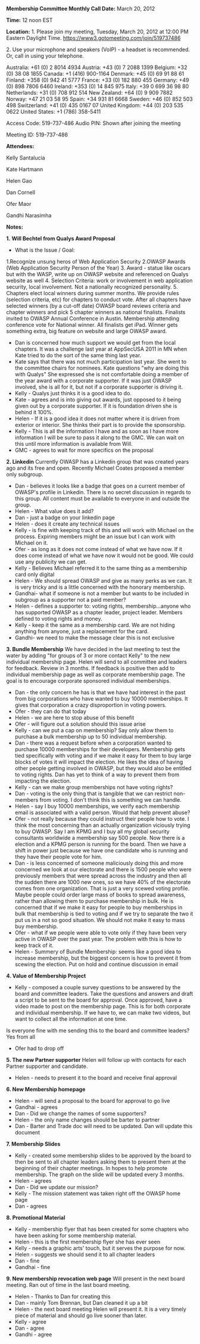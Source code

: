 **Membership Committee Monthly Call Date:** March 20, 2012

**Time:** 12 noon EST

**Location:** 1. Please join my meeting, Tuesday, March 20, 2012 at
12:00 PM Eastern Daylight Time.
<https://www3.gotomeeting.com/join/519737486>

2\. Use your microphone and speakers (VoIP) - a headset is recommended.
Or, call in using your telephone.

Australia: +61 (0) 2 8014 4934 Austria: +43 (0) 7 2088 1399 Belgium: +32
(0) 38 08 1855 Canada: +1 (416) 900-1164 Denmark: +45 (0) 69 91 88 61
Finland: +358 (0) 942 41 5777 France: +33 (0) 182 880 455 Germany: +49
(0) 898 7806 6460 Ireland: +353 (0) 14 845 975 Italy: +39 0 699 36 98 80
Netherlands: +31 (0) 708 912 514 New Zealand: +64 (0) 9 909 7882 Norway:
+47 21 03 58 95 Spain: +34 931 81 6668 Sweden: +46 (0) 852 503 498
Switzerland: +41 (0) 435 0167 07 United Kingdom: +44 (0) 203 535 0622
United States: +1 (786) 358-5411

Access Code: 519-737-486 Audio PIN: Shown after joining the meeting

Meeting ID: 519-737-486

**Attendees:**

Kelly Santalucia

Kate Hartmann

Helen Gao

Dan Cornell

Ofer Maor

Gandhi Narasimha

**Notes:**

**1.** **Will Bechtel from Qualys Award Proposal**

  - What is the Issue / Goal:

1.Recognize unsung heros of Web Application Security 2.OWASP Awards (Web
Application Security Person of the Year) 3. Award - statue like oscars
but with the WASP, write up on OWASP website and referenced on Qualys
website as well 4. Selection Criteria: work or involvement in web
application security, local involvement. Not a nationally recognized
personality. 5. Chapters elect local winners during summer months. We
provide rules (selection criteria, etc) for chapters to conduct vote.
After all chapters have selected winners (by a cut-off date) OWASP board
reviews criteria and chapter winners and pick 5 chapter winners as
national finalists. Finalists invited to OWASP Annual Conference in
Austin. Membership attending conference vote for National winner. All
finalists get iPad. Winner gets something extra, big feature on website
and large OWASP award.

  - Dan is concerned how much support we would get from the local
    chapters. It was a challenge last year at AppSecUSA 2011 in MN when
    Kate tried to do the sort of the same thing last year.
  - Kate says that there was not much participation last year. She went
    to the committee chairs for nominees. Kate questions "why are doing
    this with Qualys" She expressed she is not comfortable doing a
    member of the year award with a corporate supporter. If it was just
    OWASP involved, she is all for it, but not if a corporate supporter
    is driving it.
  - Kelly - Qualys just thinks it is a good idea to do.
  - Kate - agrees and is into giving out awards, just opposed to it
    being given out by a corporate supporter. If it is foundation driven
    she is behind it 100%.
  - Helen - If it is a good idea it does not matter where it is driven
    from exterior or interior. She thinks their part is to provide the
    sponsorship.
  - Kelly - This is all the information I have and as soon as I have
    more information I will be sure to pass it along to the GMC. We can
    wait on this until more information is available from Will.
  - GMC - agrees to wait for more specifics on the proposal

**2. Linkedin** Currently OWASP has a Linkedin group that was created
years ago and its free and open. Recently Michael Coates proposed a
member only subgroup.

  - Dan - believes it looks like a badge that goes on a current member
    of OWASP's profile in Linkedin. There is no secret discussion in
    regards to this group. All content must be available to everyone in
    and outside the group.
  - Helen - What value does it add?
  - Dan - just a badge on your linkedin page
  - Helen - does it create any technical issues
  - Kelly - is fine with keeping track of this and will work with
    Michael on the process. Expiring members might be an issue but I can
    work with Michael on it.
  - Ofer - as long as it does not come instead of what we have now. If
    it does come instead of what we have now it would not be good. We
    could use any publicity we can get.
  - Kelly - Believes Michael referred it to the same thing as a
    membership card only digital
  - Helen - We should spread OWASP and give as many perks as we can. It
    is very tricky and is a little concerned with the honorary
    membership.
  - Gandhai- what if someone is not a member but wants to be included in
    subgroup as a supporter not a paid member?
  - Helen - defines a supporter to: voting rights, membership...anyone
    who has supported OWASP as a chapter leader, project leader. Members
    defined to voting rights and money.
  - Kelly - keep it the same as a membership card. We are not hiding
    anything from anyone, just a replacement for the card.
  - Gandhi- we need to make the message clear this is not exclusive

**3. Bundle Membership** We have decided in the last meeting to test the
water by adding "for groups of 3 or more contact Kelly" to the new
individual membership page. Helen will send to all committee and leaders
for feedback. Review in 3 months. If feedback is positive then add to
individual membership page as well as corporate membership page. The
goal is to encourage corporate sponsored individual memberships.

  - Dan - the only concern he has is that we have had interest in the
    past from big corporations who have wanted to buy 10000 memberships.
    It gives that corporation a crazy disproportion in voting powers.
  - Ofer - they can do that today
  - Helen - we are here to stop abuse of this benefit
  - Ofer - will figure out a solution should this issue arise
  - Kelly - can we put a cap on membership? Say only allow them to
    purchase a bulk membership up to 50 individual membership.
  - Dan - there was a request before when a corporation wanted to
    purchase 10000 memberships for their developers. Membership gets
    tied specifically with voting and if we make it easy for them to buy
    large blocks of votes it will impact the election. He likes the idea
    of having other people getting involved in OWASP, but they would
    also be entitled to voting rights. Dan has yet to think of a way to
    prevent them from impacting the election.
  - Kelly - can we make group memberships not have voting rights?
  - Dan - voting is the only thing that is tangible that we can restrict
    non-members from voting. I don't think this is something we can
    handle.
  - Helen - say I buy 10000 memberships, we verify each membership email
    is associated with a valid person. Would that help prevent abuse?
  - Ofer - not really because they could instruct their people how to
    vote. I think the most concerning than an actually organization
    viciously trying to buy OWASP. Say I am KPMG and I buy all my global
    security consultants worldwide a membership say 500 people. Now
    there is a election and a KPMG person is running for the board. Then
    we have a shift in power just because we have one candidate who is
    running and they have their people vote for him.
  - Dan - is less concerned of someone maliciously doing this and more
    concerned we look at our electorate and there is 1500 people who
    were previously members that were spread across the industry and
    then all the sudden there are 1000 new ones, so we have 40% of the
    electorate comes from one organization. That is just a very scewed
    voting profile. Maybe people could order large mass of books to
    spread awareness, rather than allowing them to purchase membership
    in bulk. He is concerned that if we make it easy for people to buy
    memberships in bulk that membership is tied to voting and if we try
    to separate the two it put us in a not so good situation. We should
    not make it easy to mass buy membership.
  - Ofer - what if we people were able to vote only if they have been
    very active in OWASP over the past year. The problem with this is
    how to keep track of it.
  - Helen - Summery of Bundle Membership: seems like a good idea to
    increase membership, but the biggest concern is how to prevent it
    from scewing the election. Put on hold and continue discussion in
    email

**4. Value of Membership Project**

  - Kelly - composed a couple survey questions to be answered by the
    board and committee leaders. Take the questions and answers and
    draft a script to be sent to the board for approval. Once approved,
    have a video made to post on the membership page. This is for both
    corporate and individual membership. If we have to, we can make two
    videos, but want to collect all the information at one time.

Is everyone fine with me sending this to the board and committee
leaders? Yes from all

  - Ofer had to drop off

**5. The new Partner supporter** Helen will follow up with contacts for
each Partner supporter and candidate.

  - Helen - needs to present it to the board and receive final approval

**6. New Membership homepage**

  - Helen - will send a proposal to the board for approval to go live
  - Gandhai - agrees
  - Dan - Did we change the names of some supporters?
  - Helen - the only name changes should be barter to partner
  - Dan - Barter and Trade doc will need to be updated. Dan will update
    this document

**7. Membership Slides**

  - Kelly - created some membership slides to be approved by the board
    to then be sent to all chapter leaders asking them to present them
    at the beginning of their chapter meetings. In hopes to help promote
    membership. The graph on the slide will be updated every 3 months.
  - Helen - agrees
  - Dan - Did we update our mission?
  - Kelly - The mission statement was taken right off the OWASP home
    page
  - Dan - agrees

**8. Promotional Material**

  - Kelly - membership flyer that has been created for some chapters who
    have been asking for some membership material.
  - Helen - this is the first membership flyer she has ever seen
  - Kelly - needs a graphic arts' touch, but it serves the purpose for
    now.
  - Helen - suggests we should send it to all chapter leaders
  - Dan - fine
  - Gandhai - fine

**9. New membership revocation web page** Will present in the next board
meeting. Ran out of time in the last board meeting.

  - Helen - Thanks to Dan for creating this
  - Dan - mainly Tom Brennan, but Dan cleaned it up a bit
  - Helen - the next board meeting Helen will present it. It is a very
    timely piece of material and should go live sooner than later.
  - Kelly - agree
  - Dan - agree
  - Gandhi - agree